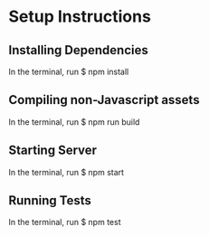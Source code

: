 # Setup Instructions

## Installing Dependencies
In the terminal, run $ npm install

## Compiling non-Javascript assets
In the terminal, run $ npm run build

## Starting Server
In the terminal, run $ npm start

## Running Tests
In the terminal, run $ npm test